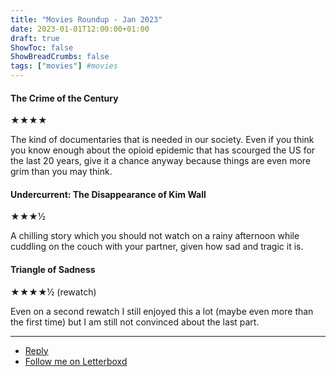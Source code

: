 ```yaml
---
title: "Movies Roundup - Jan 2023"
date: 2023-01-01T12:00:00+01:00
draft: true
ShowToc: false
ShowBreadCrumbs: false
tags: ["movies"] #movies
---
```


#### The Crime of the Century
★★★★

The kind of documentaries that is needed in our society. Even if you think you know enough about the opioid epidemic that has scourged the US for the last 20 years, give it a chance anyway because things are even more grim than you may think.

#### Undercurrent: The Disappearance of Kim Wall
★★★½

A chilling story which you should not watch on a rainy afternoon while cuddling on the couch with your partner, given how sad and tragic it is.

#### Triangle of Sadness
★★★★½ (rewatch)

Even on a second rewatch I still enjoyed this a lot (maybe even more than the first time) but I am still not convinced about the last part.

---
- [Reply](mailto:francescopuppo@me.com)
- [Follow me on Letterboxd](https://letterboxd.com/Raxerox/)
